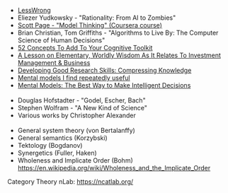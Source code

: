 - [LessWrong](http://www.lesswrong.com)
- Eliezer Yudkowsky - "Rationality: From AI to Zombies"
- [Scott Page - "Model Thinking" (Coursera course)](http://www.coursera.org/learn/model-thinking)
- Brian Christian, Tom Griffiths - "Algorithms to Live By: The Computer Science of Human Decisions"
- [52 Concepts To Add To Your Cognitive Toolkit](http://mcntyr.com/52-concepts-cognitive-toolkit/)
- [A Lesson on Elementary, Worldly Wisdom As It Relates To Investment Management & Business](https://old.ycombinator.com/munger.html)
- [Developing Good Research Skills: Compressing Knowledge](http://rs.io/developing-good-research-skills-compressing-knowledge/)
- [Mental models I find repeatedly useful](https://medium.com/@yegg/mental-models-i-find-repeatedly-useful-936f1cc405d#.5la6t5io3)
- [Mental Models: The Best Way to Make Intelligent Decisions](https://www.fs.blog/mental-models/)
<br><br>
- Douglas Hofstadter - "Godel, Escher, Bach"
- Stephen Wolfram - "A New Kind of Science"
- Various works by Christopher Alexander
<br><br>
- General system theory (von Bertalanffy)
- General semantics (Korzybski)
- Tektology (Bogdanov)
- Synergetics (Fuller, Haken)
- Wholeness and Implicate Order (Bohm)
https://en.wikipedia.org/wiki/Wholeness_and_the_Implicate_Order

Category Theory
nLab: https://ncatlab.org/

